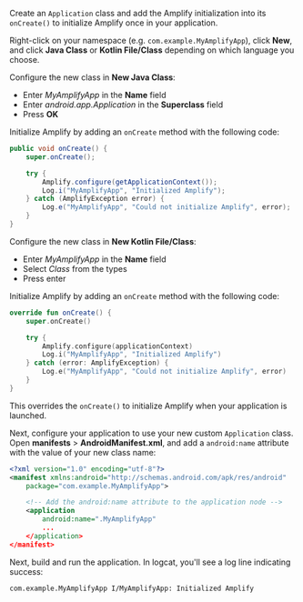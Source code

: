Create an `Application` class and add the Amplify initialization into its `onCreate()` to initialize Amplify once in your application.

Right-click on your namespace (e.g. `com.example.MyAmplifyApp`), click **New**, and click **Java Class** or **Kotlin File/Class** depending on which language you choose.

<amplify-block-switcher>
<amplify-block name="Java">

Configure the new class in **New Java Class**:

- Enter *MyAmplifyApp* in the **Name** field
- Enter *android.app.Application* in the **Superclass** field
- Press **OK**

Initialize Amplify by adding an `onCreate` method with the following code:

```java
public void onCreate() {
    super.onCreate();

    try {
        Amplify.configure(getApplicationContext());
        Log.i("MyAmplifyApp", "Initialized Amplify");
    } catch (AmplifyException error) {
        Log.e("MyAmplifyApp", "Could not initialize Amplify", error);
    }
}
```

</amplify-block>

<amplify-block name="Kotlin">

Configure the new class in **New Kotlin File/Class**:

- Enter *MyAmplifyApp* in the **Name** field
- Select *Class* from the types
- Press enter

Initialize Amplify by adding an `onCreate` method with the following code:

```kotlin
override fun onCreate() {
    super.onCreate()

    try {
        Amplify.configure(applicationContext)
        Log.i("MyAmplifyApp", "Initialized Amplify")
    } catch (error: AmplifyException) {
        Log.e("MyAmplifyApp", "Could not initialize Amplify", error)
    }
}
```

</amplify-block>
</amplify-block-switcher>

This overrides the `onCreate()` to initialize Amplify when your application is launched.

Next, configure your application to use your new custom `Application` class. Open **manifests** > **AndroidManifest.xml**, and add a `android:name` attribute with the value of your new class name:

```xml
<?xml version="1.0" encoding="utf-8"?>
<manifest xmlns:android="http://schemas.android.com/apk/res/android"
    package="com.example.MyAmplifyApp">

    <!-- Add the android:name attribute to the application node -->
    <application
        android:name=".MyAmplifyApp"
        ...
    </application>
</manifest>
```

Next, build and run the application. In logcat, you'll see a log line indicating success:

```console
com.example.MyAmplifyApp I/MyAmplifyApp: Initialized Amplify
```